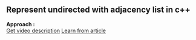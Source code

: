 ## Represent undirected with adjacency list in c++

**Approach :**<br>
[Get video description](https://www.youtube.com/watch?v=bTtm2ky7I3Y)
[Learn from article](https://www.geeksforgeeks.org/graph-and-its-representations/)

